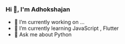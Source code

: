 ### Hi  👋, I'm Adhokshajan
- 🔭 I’m currently working on ...
- 🌱 I’m currently learning JavaScript , Flutter
- 💬 Ask me about Python

  

